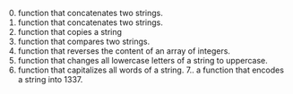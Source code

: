 0.  function that concatenates two strings.
1.  function that concatenates two strings.
2.  function that copies a string
3. function that compares two strings.
4. function that reverses the content of an array of integers.
5. function that changes all lowercase letters of a string to uppercase.
6.  function that capitalizes all words of a string.
7.. a function that encodes a string into 1337.
